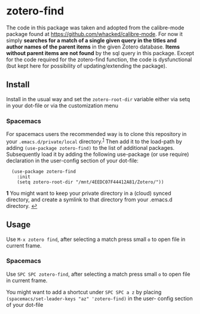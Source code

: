 # zotero-find
The code in this package was taken and adopted from the calibre-mode package found at https://github.com/whacked/calibre-mode. For now it simply **searches for a match of a single given query in the titles and author names of the parent items** in the given Zotero database. **Items without parent items are not found** by the sql query in this package. Except for the code required for the zotero-find function, the code is dysfunctional (but kept here for possibility of updating/extending the package).


## Install
Install in the usual way and set the `zotero-root-dir` variable either via setq in your dot-file or via the customization menu

### Spacemacs
For spacemacs users the recommended way is to clone this repository in your `.emacs.d/private/local` directory.<sup id="a1">[1](#f1)</sup> Then add it to the load-path by adding `(use-package zotero-find)` to the list of additional packages. Subsequently load it by adding the following use-package (or use require) declaration in the user-config section of your dot-file: 
```
  (use-package zotero-find
    :init
    (setq zotero-root-dir "/mnt/4EEDC07F44412A81/Zotero/"))
```

<b id="f1">1</b> You might want to keep your private directory in a (cloud) synced directory, and create a symlink to that directory from your .emacs.d directory. [↩](#a1)

## Usage
Use `M-x zotero find`, after selecting a match press small `o` to open file in current frame.

### Spacemacs
Use `SPC SPC zotero-find`, after selecting a match press small `o` to open file in current frame.

You might want to add a shortcut under `SPC SPC a z` by placing `(spacemacs/set-leader-keys "az" 'zotero-find)` in the user- config section of your dot-file
